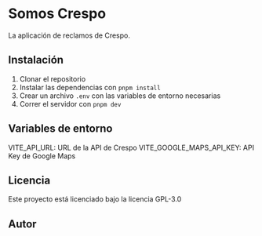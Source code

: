 # Somos Crespo

La aplicación de reclamos de Crespo.

## Instalación

1. Clonar el repositorio
2. Instalar las dependencias con `pnpm install`
3. Crear un archivo `.env` con las variables de entorno necesarias
4. Correr el servidor con `pnpm dev`

## Variables de entorno

VITE_API_URL: URL de la API de Crespo
VITE_GOOGLE_MAPS_API_KEY: API Key de Google Maps

## Licencia

Este proyecto está licenciado bajo la licencia GPL-3.0

## Autor
